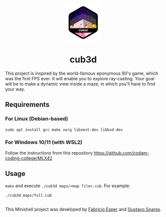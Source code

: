 <div align="center">
<a href="https://github.com/fesper-s/42-cub3d"><img height="120px" src="https://github.com/fesper-s/fesper-s/blob/main/src/42_badges/cub3dn.png"></a>

# cub3d
</div>

This project is inspired by the world-famous eponymous 90's game, which was the first FPS ever. It will enable you to explore ray-casting. Your goal will be to make a dynamic view inside a maze, in which you'll have to find your way. 

## Requirements
### For Linux (Debian-based)
```
sudo apt install gcc make xorg libxext-dev libbsd-dev
```

### For Windows 10/11 (with WSL2)
Follow the instructions from this repository https://github.com/codam-coding-college/MLX42

## Usage
`make` and execute `./cub3d maps/<map file>.cub`. For example:
```
./cub3d maps/full.cub
```

##

This Minishell project was developed by [Fabrício Esper](https://github.com/fesper-s) and [Gustavo Soares](https://github.com/Guga-melo).
